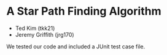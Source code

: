 # A Star Path Finding Algorithm

- Ted Kim (tkk21)
- Jeremy Griffith (jrg170)

We tested our code and included a JUnit test case file.

